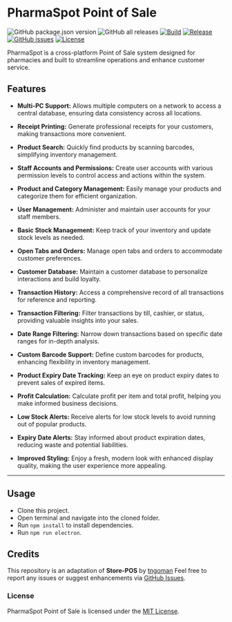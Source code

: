 # PharmaSpot Point of Sale
![GitHub package.json version](https://img.shields.io/github/package-json/v/drkNsubuga/PharmaSpot)
![GitHub all releases](https://img.shields.io/github/downloads/drkNsubuga/PharmaSpot/total)
[![Build](https://github.com/drkNsubuga/PharmaSpot/actions/workflows/build.yml/badge.svg)](https://github.com/drkNsubuga/PharmaSpot/actions/workflows/build.yml)
[![Release](https://github.com/drkNsubuga/PharmaSpot/actions/workflows/release.yml/badge.svg)](https://github.com/drkNsubuga/PharmaSpot/actions/workflows/release.yml)
[![GitHub issues](https://img.shields.io/github/issues/drkNsubuga/PharmaSpot)](https://github.com/drkNsubuga/PharmaSpot)
[![License](https://img.shields.io/badge/license-MIT-blue.svg)](https://github.com/drkNsubuga/PharmaSpot/blob/main/LICENSE)

PharmaSpot is a cross-platform Point of Sale system designed for pharmacies and built to streamline operations and enhance customer service.

## Features

- **Multi-PC Support:** Allows multiple computers on a network to access a central database, ensuring data consistency across all locations.

- **Receipt Printing:** Generate professional receipts for your customers, making transactions more convenient.

- **Product Search:** Quickly find products by scanning barcodes, simplifying inventory management.

- **Staff Accounts and Permissions:** Create user accounts with various permission levels to control access and actions within the system.

- **Product and Category Management:** Easily manage your products and categorize them for efficient organization.

- **User Management:** Administer and maintain user accounts for your staff members.

- **Basic Stock Management:** Keep track of your inventory and update stock levels as needed.

- **Open Tabs and Orders:** Manage open tabs and orders to accommodate customer preferences.

- **Customer Database:** Maintain a customer database to personalize interactions and build loyalty.

- **Transaction History:** Access a comprehensive record of all transactions for reference and reporting.

- **Transaction Filtering:** Filter transactions by till, cashier, or status, providing valuable insights into your sales.

- **Date Range Filtering:** Narrow down transactions based on specific date ranges for in-depth analysis.

- **Custom Barcode Support:** Define custom barcodes for products, enhancing flexibility in inventory management.

- **Product Expiry Date Tracking:** Keep an eye on product expiry dates to prevent sales of expired items.

- **Profit Calculation:** Calculate profit per item and total profit, helping you make informed business decisions.

- **Low Stock Alerts:** Receive alerts for low stock levels to avoid running out of popular products.

- **Expiry Date Alerts:** Stay informed about product expiration dates, reducing waste and potential liabilities.

- **Improved Styling:** Enjoy a fresh, modern look with enhanced display quality, making the user experience more appealing.

---
## Usage
- Clone this project.
- Open terminal and navigate into the cloned folder.
- Run ```npm install``` to install dependencies.
- Run ```npm run electron```.
  
## Credits

This repository is an adaptation of **Store-POS** by [tngoman](https://github.com/tngoman/Store-POS)
Feel free to report any issues or suggest enhancements via [GitHub Issues](https://github.com/drkNsubuga/PharmaSpot/issues). 

### License

PharmaSpot Point of Sale is licensed under the [MIT License](https://github.com/drkNsubuga/PharmaSpot/blob/main/LICENSE).
